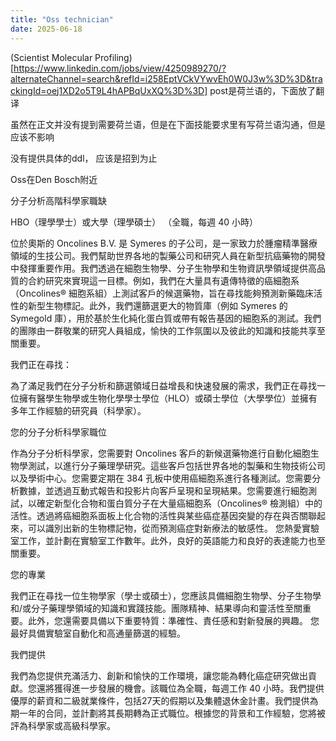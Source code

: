 ```yaml
---
title: "Oss technician"
date: 2025-06-18
---
```

(Scientist Molecular Profiling)[https://www.linkedin.com/jobs/view/4250989270/?alternateChannel=search&refId=i258EptVCkVYwvEh0W0J3w%3D%3D&trackingId=oej1XD2o5T9L4hAPBqUxXQ%3D%3D]
post是荷兰语的，下面放了翻译  

虽然在正文并没有提到需要荷兰语，但是在下面技能要求里有写荷兰语沟通，但是应该不影响  

没有提供具体的ddl， 应该是招到为止

Oss在Den Bosch附近  

分子分析高階科學家職缺

HBO（理學學士）或大學（理學碩士）
（全職，每週 40 小時）

位於奧斯的 Oncolines B.V. 是 Symeres 的子公司，是一家致力於腫瘤精準醫療領域的生技公司。我們幫助世界各地的製藥公司和研究人員在新型抗癌藥物的開發中發揮重要作用。我們透過在細胞生物學、分子生物學和生物資訊學領域提供高品質的合約研究來實現這一目標。例如，我們在大量具有遺傳特徵的癌細胞系（Oncolines® 細胞系組）上測試客戶的候選藥物，旨在尋找能夠預測新藥臨床活性的新型生物標記。此外，我們還篩選更大的物質庫（例如 Symeres 的 Symegold 庫），用於基於生化純化蛋白質或帶有報告基因的細胞系的測試。我們的團隊由一群敬業的研究人員組成，愉快的工作氛圍以及彼此的知識和技能共享至關重要。

我們正在尋找：

為了滿足我們在分子分析和篩選領域日益增長和快速發展的需求，我們正在尋找一位擁有醫學生物學或生物化學學士學位（HLO）或碩士學位（大學學位）並擁有多年工作經驗的研究員（科學家）。

您的分子分析科學家職位

作為分子分析科學家，您需要對 Oncolines 客戶的新候選藥物進行自動化細胞生物學測試，以進行分子藥理學研究。這些客戶包括世界各地的製藥和生物技術公司以及學術中心。您需要定期在 384 孔板中使用癌細胞系進行各種測試。您需要分析數據，並透過互動式報告和投影片向客戶呈現和呈現結果。您需要進行細胞測試，以確定新型化合物和蛋白質分子在大量癌細胞系（Oncolines® 檢測組）中的活性。透過將癌細胞系面板上化合物的活性與某些癌症基因突變的存在與否關聯起來，可以識別出新的生物標記物，從而預測癌症對新療法的敏感性。
您熱愛實驗室工作，並計劃在實驗室工作數年。此外，良好的英語能力和良好的表達能力也至關重要。

您的專業

我們正在尋找一位生物學家（學士或碩士），您應該具備細胞生物學、分子生物學和/或分子藥理學領域的知識和實踐技能。團隊精神、結果導向和靈活性至關重要。此外，您還需要具備以下重要特質：準確性、責任感和對新發展的興趣。
您最好具備實驗室自動化和高通量篩選的經驗。

我們提供

我們為您提供充滿活力、創新和愉快的工作環境，讓您能為轉化癌症研究做出貢獻。您還將獲得進一步發展的機會。該職位為全職，每週工作 40 小時。我們提供優厚的薪資和二級就業條件，包括27天的假期以及集體退休金計畫。我們提供為期一年的合同，並計劃將其長期轉為正式職位。根據您的背景和工作經驗，您將被評為科學家或高級科學家。

